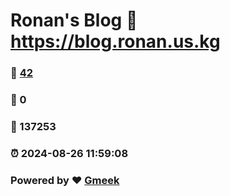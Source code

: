 # Ronan's Blog :link: https://blog.ronan.us.kg 
### :page_facing_up: [42](https://blog.ronan.us.kg/tag.html) 
### :speech_balloon: 0 
### :hibiscus: 137253 
### :alarm_clock: 2024-08-26 11:59:08 
### Powered by :heart: [Gmeek](https://github.com/Meekdai/Gmeek)
